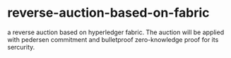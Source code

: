 # reverse-auction-based-on-fabric
a reverse auction based on hyperledger fabric. The auction will be applied with pedersen commitment and bulletproof zero-knowledge proof for its sercurity.
